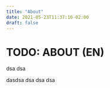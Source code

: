 ```yaml
---
title: "About"
date: 2021-05-23T11:37:10-02:00
draft: false
---
```


# TODO: ABOUT (EN)

dsa dsa

dasdsa
dsa
dsa
dsa
